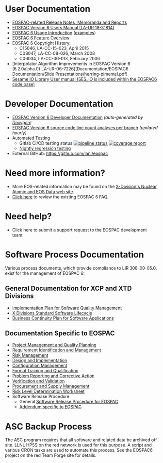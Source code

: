 # User Documentation

* [EOSPAC-related Release Notes, Memoranda and Reports](https://xweb.lanl.gov/projects/data/eos/eospacReleaseDocs)
* [EOSPAC Version 6 Users Manual (LA-UR 18-31814)](Documentation/ES6-UserManual.pdf)
* [EOSPAC 6 Usage Introduction](Documentation/EOSPAC6%20Documentation/Slide%20Presentations/eospac6_usage_introduction/EOSPAC_6_Usage_Introduction.ppt) ([examples](Documentation/EOSPAC6%20Documentation/Slide%20Presentations/eospac6_usage_introduction/EOSPAC_6_Usage_Introduction_Examples.tgz))
* [EOSPAC 6 Feature Overview](Documentation/EOSPAC6%20Documentation/Slide%20Presentations/eospac6_feature_overview/EOSPAC%206%20Feature%20Overview/EOSPAC_6_Feature_Overview.ppt)
* EOSPAC 6 Copyright History:
  * C15046, LA-CC-15-023, April 2015
  * C08047, LA-CC-08-026, March 2008
  * C06034, LA-CC-06-013, February 2006
* [Interpolator Algorithm Improvements in EOSPAC Version 6 (6.2.0alpha.0) LA-UR-06-7226](Documentation/EOSPAC6 Documentation/Slide Presentations/herring-pimentel.pdf)
* [Sesame IO Library User manual (SES_IO is included within the EOSPAC6 code base)](https://git.lanl.gov/eos/sesio/ses_io/blob/master/docs/Sesame_IO_Library/User_Documentation/User_Manual_SES_IO.docx)

# Developer Documentation

* [EOSPAC Version 6 Developer Documentation](https://xweb.lanl.gov/projects/data/eos/eospac_dev_manual/Documentation/doxygen/html/) _(auto-generated by [Doxygen](http://www.doxygen.org/index.html))_
* [EOSPAC Version 6 source code line count analyses per branch](https://xweb.lanl.gov/projects/data/eos/eospac6_sloc/index.html) _(updated hourly)_
* Automated Testing
  * Gitlab CI/CD testing status [![pipeline status](https://git.lanl.gov/eos/eospac-dev/eospac6/badges/master/pipeline.svg)](https://git.lanl.gov/eos/eospac-dev/eospac6/-/jobs) [![coverage report](https://git.lanl.gov/eos/eospac-dev/eospac6/badges/master/coverage.svg)](https://git.lanl.gov/eos/eospac-dev/eospac6/-/graphs/master/charts)
  * [Nightly regression testing](https://xweb.lanl.gov/projects/data/eos/testing?database=eospac)
* External GitHub: https://github.com/lanl/eospac

# Need more information?

* More EOS-related information may be found on the [X-Division's Nuclear, Atomic and EOS Data web site](https://xweb.lanl.gov/projects/data/eos).
* [Click here](https://tf.lanl.gov/sf/discussion/do/listTopics/projects.eospac6/discussion.help_faq) to review the existing EOSPAC 6 FAQ.

# Need help?

* Click here to submit a support request to the EOSPAC development team.

# Software Process Documentation

Various process documents, which provide compliance to LIR 308-00-05.0, exist for the management of EOSPAC 6:

## General Documentation for XCP and XTD Divisions

* [Implementation Plan for Software Quality Management](https://tf.lanl.gov/sf/sfmain/do/go/doc1122)
* [X Divisions Standard Software Lifecycle](https://tf.lanl.gov/sf/sfmain/do/go/doc50262)
* [Business Continuity Plan for Software Applications](https://tf.lanl.gov/sf/sfmain/do/go/doc126201)

## Documentation Specific to EOSPAC

* [Project Management and Quality Planning](Documentation/EOSPAC6%20Documentation/SQA/X-EOSPAC6-SPMQP.doc)
* [Requirement Identification and Management](Documentation/EOSPAC6%20Documentation/SQA/X-EOSPAC6-SREQIM.doc)
* [Risk Management](Documentation/EOSPAC6%20Documentation/SQA/X-EOSPAC6-SRM.doc)
* [Design and Implementation](Documentation/EOSPAC6%20Documentation/SQA/X-EOSPAC6-SDI.doc)
* [Configuration Management](Documentation/EOSPAC6%20Documentation/SQA/X-EOSPAC6-SCM.doc)
* [Formal Training and Qualification](Documentation/EOSPAC6%20Documentation/SQA/X-EOSPAC6-FTQ.doc)
* [Problem Reporting and Corrective Action](Documentation/EOSPAC6%20Documentation/SQA/X-EOSPAC6-PRCA.doc)
* [Verification and Validation](Documentation/EOSPAC6%20Documentation/SQA/X-EOSPAC6-SVV.doc)
* [Procurement and Supply Management](Documentation/EOSPAC6%20Documentation/SQA/X-EOSPAC6-PSM.doc)
* [Risk Level Determination Worksheet](Documentation/EOSPAC6%20Documentation/SQA/WRS-DO-FORM-0001.pdf)
* Software Release Procedure
  * General [Software Release Procedure for EOSPAC](Documentation/ES6-SoftwareReleaseProcedure.md)
  * [Addendum specific to EOSPAC](Documentation/ES6-SoftwareReleaseProcedureAddendum.md)

# ASC Backup Process

The ASC program requires that all software and related data be archived off site.
LLNL HPSS on the red network is used for this purpose.
A script and various CRON tasks are used to automate this process.
See the EOSPAC6 project on the red Team Forge site for details. 
